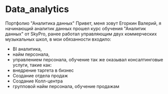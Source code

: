 # Data_analytics
Портфолио "Аналитика данных"
Привет, меня зовут Егоркин Валерий, я начинающий аналитик данных 
прошел курс обучения "Аналитик данных" от SkyPro, 
ранее работал управляющим двух коммерческих музыкальных школ, в мои обязанности входило:
- BI аналитика, 
- найм персонала, 
- управлением персонала, обучение 
так же оказывал консалтинговые услуги, такие как:
- внедрение таргета в бизнес
- Создание отдела продаж
- Создание Колл-центра 
- групповой найм персонала, обучение продажам 
